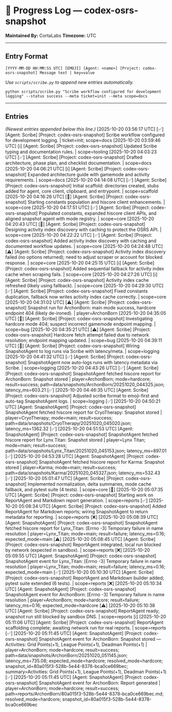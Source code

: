 # 📜 Progress Log — codex-osrs-snapshot
**Maintained By:** CortaLabs
**Timezone:** UTC

---

## Entry Format

```
[YYYY-MM-DD HH:MM:SS UTC] [EMOJI] [Agent: <name>] [Project: codex-osrs-snapshot] Message text | key=value
```

*Use `scripts/scribe.py` to append new entries automatically.*
```
python scripts/scribe.py "Scribe workflow configured for development logging" --status success --meta ticket=init --meta scope=docs
```

---

## Entries

_(Newest entries appended below this line.)_
[2025-10-20 03:56:17 UTC] [✅] [Agent: Scribe] [Project: codex-osrs-snapshot] Scribe workflow configured for development logging. | ticket=init; scope=docs
[2025-10-20 03:59:46 UTC] [ℹ️] [Agent: Scribe] [Project: codex-osrs-snapshot] Updated Scribe typing and documentation rules. | scope=tooling
[2025-10-20 04:03:23 UTC] [✅] [Agent: Scribe] [Project: codex-osrs-snapshot] Drafted architecture, phase plan, and checklist documentation. | scope=docs
[2025-10-20 04:06:21 UTC] [ℹ️] [Agent: Scribe] [Project: codex-osrs-snapshot] Expanded architecture guide with gamemode and activity requirements. | scope=docs
[2025-10-20 04:14:08 UTC] [✅] [Agent: Scribe] [Project: codex-osrs-snapshot] Initial scaffold: directories created, stubs added for agent, core client, clipboard, and entrypoint. | scope=scaffold
[2025-10-20 04:16:26 UTC] [🧭] [Agent: Scribe] [Project: codex-osrs-snapshot] Starting constants population and hiscore client enhancements. | scope=core
[2025-10-20 04:17:51 UTC] [✅] [Agent: Scribe] [Project: codex-osrs-snapshot] Populated constants, expanded hiscore client APIs, and aligned snapshot agent with mode registry. | scope=core
[2025-10-20 04:20:43 UTC] [🧭] [Agent: Scribe] [Project: codex-osrs-snapshot] Designing activity index discovery with caching to protect the OSRS API. | scope=core
[2025-10-20 04:22:22 UTC] [✅] [Agent: Scribe] [Project: codex-osrs-snapshot] Added activity index discovery with caching and documented workflow updates. | scope=core
[2025-10-20 04:24:48 UTC] [⚠️] [Agent: Scribe] [Project: codex-osrs-snapshot] Activity index discovery failed (no options returned); need to adjust scraper or account for blocked response. | scope=core
[2025-10-20 04:25:15 UTC] [ℹ️] [Agent: Scribe] [Project: codex-osrs-snapshot] Added sequential fallback for activity index cache when scraping fails. | scope=core
[2025-10-20 04:27:26 UTC] [ℹ️] [Agent: Scribe] [Project: codex-osrs-snapshot] Activity index cache refreshed (likely using fallback). | scope=core
[2025-10-20 04:29:30 UTC] [✅] [Agent: Scribe] [Project: codex-osrs-snapshot] Fixed constants duplication, fallback now writes activity index cache correctly. | scope=core
[2025-10-20 04:31:02 UTC] [⚠️] [Agent: Scribe] [Project: codex-osrs-snapshot] Snapshot run for ArchonBorn: main mode success, hardcore endpoint 404 (likely de-ironed). | player=ArchonBorn
[2025-10-20 04:35:05 UTC] [🧭] [Agent: Scribe] [Project: codex-osrs-snapshot] Investigating hardcore mode 404; suspect incorrect gamemode endpoint mapping. | scope=bug
[2025-10-20 04:35:21 UTC] [⚠️] [Agent: Scribe] [Project: codex-osrs-snapshot] Hardcore fetch attempt failed due to network resolution; endpoint mapping updated. | scope=bug
[2025-10-20 04:39:11 UTC] [🧭] [Agent: Scribe] [Project: codex-osrs-snapshot] Wiring SnapshotAgent to log runs via Scribe with latency/meta. | scope=logging
[2025-10-20 04:41:32 UTC] [✅] [Agent: Scribe] [Project: codex-osrs-snapshot] SnapshotAgent now auto-logs runs with latency metadata via Scribe. | scope=logging
[2025-10-20 04:43:26 UTC] [✅] [Agent: Scribe] [Project: codex-osrs-snapshot] SnapshotAgent fetched hiscore report for ArchonBorn: Snapshot stored | player=ArchonBorn; mode=hardcore; result=success; path=data/snapshots/ArchonBorn/20251020_044325.json; latency_ms=603.21
[✅] [2025-10-20 04:46:35 UTC] [Agent: Scribe] [Project: codex-osrs-snapshot] Adjusted scribe format to emoji-first and auto-tag SnapshotAgent logs. | scope=logging
[✅] [2025-10-20 04:50:21 UTC] [Agent: SnapshotAgent] [Project: codex-osrs-snapshot] SnapshotAgent fetched hiscore report for CryoTherapy: Snapshot stored | player=CryoTherapy; mode=main; result=success; path=data/snapshots/CryoTherapy/20251020_045020.json; latency_ms=1362.32
[✅] [2025-10-20 04:51:53 UTC] [Agent: SnapshotAgent] [Project: codex-osrs-snapshot] SnapshotAgent fetched hiscore report for Lynx Titan: Snapshot stored | player=Lynx Titan; mode=main; result=success; path=data/snapshots/Lynx_Titan/20251020_045153.json; latency_ms=897.01
[✅] [2025-10-20 04:53:28 UTC] [Agent: SnapshotAgent] [Project: codex-osrs-snapshot] SnapshotAgent fetched hiscore report for Karma: Snapshot stored | player=Karma; mode=main; result=success; path=data/snapshots/Karma/20251020_045327.json; latency_ms=532.43
[✅] [2025-10-20 05:01:47 UTC] [Agent: Scribe] [Project: codex-osrs-snapshot] Implemented normalization, delta summaries, mode cache fallback, and pytest suite (4 tests). | scope=core
[🧭] [2025-10-20 05:07:35 UTC] [Agent: Scribe] [Project: codex-osrs-snapshot] Starting work on ReportAgent and Markdown report generation. | scope=reports
[✅] [2025-10-20 05:08:34 UTC] [Agent: Scribe] [Project: codex-osrs-snapshot] Added ReportAgent for Markdown reports; wiring SnapshotAgent to return metadata for reporting. | scope=reports
[❌] [2025-10-20 05:08:39 UTC] [Agent: SnapshotAgent] [Project: codex-osrs-snapshot] SnapshotAgent fetched hiscore report for Lynx_Titan: [Errno -3] Temporary failure in name resolution | player=Lynx_Titan; mode=main; result=failure; latency_ms=0.16; expected_mode=main
[⚠️] [2025-10-20 05:08:45 UTC] [Agent: Scribe] [Project: codex-osrs-snapshot] ReportAgent integrated; local run blocked by network (expected in sandbox). | scope=reports
[❌] [2025-10-20 05:09:55 UTC] [Agent: SnapshotAgent] [Project: codex-osrs-snapshot] SnapshotAgent event for Lynx_Titan: [Errno -3] Temporary failure in name resolution | player=Lynx_Titan; mode=main; result=failure; latency_ms=0.16; expected_mode=main
[✅] [2025-10-20 05:10:30 UTC] [Agent: Scribe] [Project: codex-osrs-snapshot] ReportAgent and Markdown builder added; pytest suite extended (6 tests). | scope=reports
[❌] [2025-10-20 05:10:34 UTC] [Agent: SnapshotAgent] [Project: codex-osrs-snapshot] SnapshotAgent event for ArchonBorn: [Errno -3] Temporary failure in name resolution | player=ArchonBorn; mode=hardcore; result=failure; latency_ms=0.16; expected_mode=hardcore
[⚠️] [2025-10-20 05:10:38 UTC] [Agent: Scribe] [Project: codex-osrs-snapshot] ReportAgent ready; snapshot run still blocked by sandbox DNS. | scope=reports
[ℹ️] [2025-10-20 05:11:06 UTC] [Agent: Scribe] [Project: codex-osrs-snapshot] ReportAgent scaffolding complete; awaiting network run for real reports. | scope=reports
[✅] [2025-10-20 05:11:45 UTC] [Agent: SnapshotAgent] [Project: codex-osrs-snapshot] SnapshotAgent event for ArchonBorn: Snapshot stored — Activities: Grid Points(+1), League Points(+1), Deadman Points(+1) | player=ArchonBorn; mode=hardcore; result=success; path=data/snapshots/ArchonBorn/20251020_051145.json; latency_ms=735.08; expected_mode=hardcore; resolved_mode=hardcore; snapshot_id=80a015f3-528b-5e44-8378-bca0ce669bec; summary=Activities: Grid Points(+1), League Points(+1), Deadman Points(+1)
[✅] [2025-10-20 05:11:45 UTC] [Agent: SnapshotAgent] [Project: codex-osrs-snapshot] SnapshotAgent event for ArchonBorn: Report generated | player=ArchonBorn; mode=hardcore; result=success; path=reports/ArchonBorn/80a015f3-528b-5e44-8378-bca0ce669bec.md; resolved_mode=hardcore; snapshot_id=80a015f3-528b-5e44-8378-bca0ce669bec
